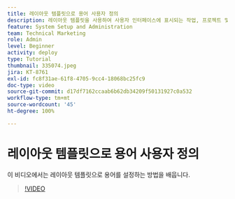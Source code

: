```yaml
---
title: 레이아웃 템플릿으로 용어 사용자 정의
description: 레이아웃 템플릿을 사용하여 사용자 인터페이스에 표시되는 작업, 프로젝트 및 기타 항목에 대한 용어를 사용자 정의하는 방법을 알아봅니다.
feature: System Setup and Administration
team: Technical Marketing
role: Admin
level: Beginner
activity: deploy
type: Tutorial
thumbnail: 335074.jpeg
jira: KT-8761
exl-id: fc8f31ae-61f8-4705-9cc4-18068bc25fc9
doc-type: video
source-git-commit: d17df7162ccaab6b62db34209f50131927c0a532
workflow-type: tm+mt
source-wordcount: '45'
ht-degree: 100%

---
```


# 레이아웃 템플릿으로 용어 사용자 정의

이 비디오에서는 레이아웃 템플릿으로 용어를 설정하는 방법을 배웁니다.

>[!VIDEO](https://video.tv.adobe.com/v/335074/?quality=12&learn=on&enablevpops)
